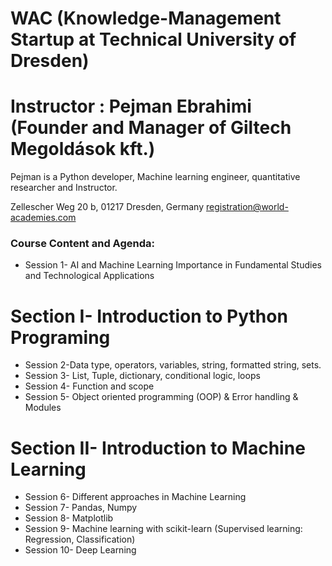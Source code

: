 # WAC (Knowledge-Management Startup at Technical University of Dresden)
# Instructor : Pejman Ebrahimi (Founder and Manager of Giltech Megoldások kft.)
Pejman is a Python developer, Machine learning engineer, quantitative researcher and Instructor.

Zellescher Weg 20 b, 01217 Dresden, Germany registration@world-academies.com

### Course Content and Agenda:
* Session 1- AI and Machine Learning Importance in Fundamental Studies and Technological
Applications
# Section I- Introduction to Python Programing
* Session 2-Data type, operators, variables, string, formatted string, sets.
* Session 3- List, Tuple, dictionary, conditional logic, loops
* Session 4- Function and scope
* Session 5- Object oriented programming (OOP) & Error handling & Modules
# Section II- Introduction to Machine Learning
* Session 6- Different approaches in Machine Learning
* Session 7- Pandas, Numpy
* Session 8- Matplotlib
* Session 9- Machine learning with scikit-learn (Supervised learning: Regression, Classification)
* Session 10- Deep Learning
